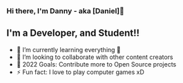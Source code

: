 ### Hi there, I'm Danny - aka [Daniel]👋 

## I'm a Developer, and Student!!

- 🌱 I’m currently learning everything 🤣
- 👯 I’m looking to collaborate with other content creators
- 🥅 2022 Goals: Contribute more to Open Source projects
- ⚡ Fun fact: I love to play computer games xD

<br />
<br />
